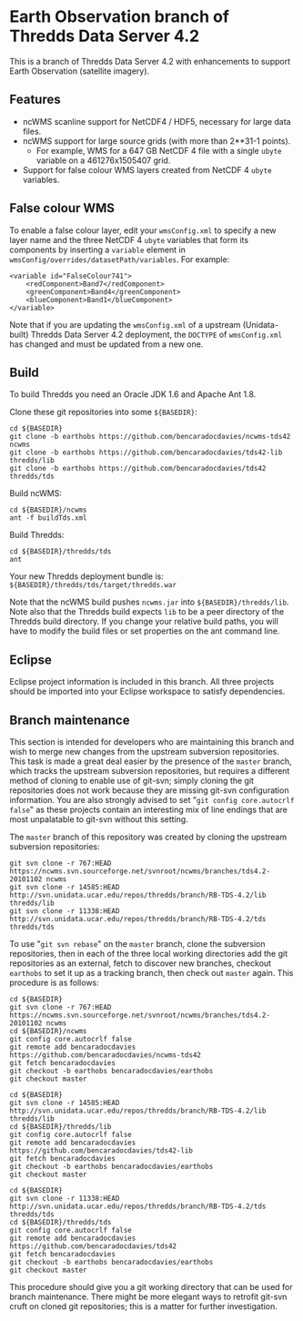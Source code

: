 # Earth Observation branch of Thredds Data Server 4.2

This is a branch of Thredds Data Server 4.2 with enhancements to support Earth Observation (satellite imagery).


## Features

* ncWMS scanline support for NetCDF4 / HDF5, necessary for large data files.
* ncWMS support for large source grids (with more than 2**31-1 points).
    * For example, WMS for a 647 GB NetCDF 4 file with a single `ubyte` variable on a 461276x1505407 grid.
* Support for false colour WMS layers created from NetCDF 4 `ubyte` variables.


## False colour WMS

To enable a false colour layer, edit your `wmsConfig.xml` to specify a new layer name and the three NetCDF 4 `ubyte` variables that form its components by inserting a `variable` element in `wmsConfig/overrides/datasetPath/variables`. For example:

    <variable id="FalseColour741">
        <redComponent>Band7</redComponent>
        <greenComponent>Band4</greenComponent>
        <blueComponent>Band1</blueComponent>
    </variable>

Note that if you are updating the `wmsConfig.xml` of a upstream (Unidata-built) Thredds Data Server 4.2 deployment, the `DOCTYPE` of `wmsConfig.xml` has changed and must be updated from a new one.


## Build

To build Thredds you need an Oracle JDK 1.6 and Apache Ant 1.8.

Clone these git repositories into some `${BASEDIR}`:

    cd ${BASEDIR}
    git clone -b earthobs https://github.com/bencaradocdavies/ncwms-tds42 ncwms
    git clone -b earthobs https://github.com/bencaradocdavies/tds42-lib thredds/lib
    git clone -b earthobs https://github.com/bencaradocdavies/tds42 thredds/tds

Build ncWMS:

    cd ${BASEDIR}/ncwms
    ant -f buildTds.xml

Build Thredds:

    cd ${BASEDIR}/thredds/tds
    ant

Your new Thredds deployment bundle is: `${BASEDIR}/thredds/tds/target/thredds.war`

Note that the ncWMS build pushes `ncwms.jar` into `${BASEDIR}/thredds/lib`. Note also that the Thredds build expects `lib` to be a peer directory of the Thredds build directory. If you change your relative build paths, you will have to modify the build files or set properties on the ant command line.


## Eclipse

Eclipse project information is included in this branch. All three projects should be imported into your Eclipse workspace to satisfy dependencies.


## Branch maintenance

This section is intended for developers who are maintaining this branch and wish to merge new changes from the upstream subversion repositories. This task is made a great deal easier by the presence of the `master` branch, which tracks the upstream subversion repositories, but requires a different method of cloning to enable use of git-svn; simply cloning the git repositories does not work because they are missing git-svn configuration information. You are also strongly advised to set "`git config core.autocrlf false`" as these projects contain an interesting mix of line endings that are most unpalatable to git-svn without this setting.

The `master` branch of this repository was created by cloning the upstream subversion repositories:

    git svn clone -r 767:HEAD https://ncwms.svn.sourceforge.net/svnroot/ncwms/branches/tds4.2-20101102 ncwms
    git svn clone -r 14585:HEAD http://svn.unidata.ucar.edu/repos/thredds/branch/RB-TDS-4.2/lib thredds/lib
    git svn clone -r 11338:HEAD http://svn.unidata.ucar.edu/repos/thredds/branch/RB-TDS-4.2/tds thredds/tds

To use "`git svn rebase`" on the `master` branch, clone the subversion repositories, then in each of the three local working directories add the git repositories as an external, fetch to discover new branches, checkout `earthobs` to set it up as a tracking branch, then check out `master` again. This procedure is as follows:

    cd ${BASEDIR}
    git svn clone -r 767:HEAD https://ncwms.svn.sourceforge.net/svnroot/ncwms/branches/tds4.2-20101102 ncwms
    cd ${BASEDIR}/ncwms
    git config core.autocrlf false
    git remote add bencaradocdavies https://github.com/bencaradocdavies/ncwms-tds42
    git fetch bencaradocdavies
    git checkout -b earthobs bencaradocdavies/earthobs
    git checkout master

    cd ${BASEDIR}
    git svn clone -r 14585:HEAD http://svn.unidata.ucar.edu/repos/thredds/branch/RB-TDS-4.2/lib thredds/lib
    cd ${BASEDIR}/thredds/lib
    git config core.autocrlf false
    git remote add bencaradocdavies https://github.com/bencaradocdavies/tds42-lib
    git fetch bencaradocdavies
    git checkout -b earthobs bencaradocdavies/earthobs
    git checkout master

    cd ${BASEDIR}
    git svn clone -r 11338:HEAD http://svn.unidata.ucar.edu/repos/thredds/branch/RB-TDS-4.2/tds thredds/tds
    cd ${BASEDIR}/thredds/tds
    git config core.autocrlf false
    git remote add bencaradocdavies https://github.com/bencaradocdavies/tds42
    git fetch bencaradocdavies
    git checkout -b earthobs bencaradocdavies/earthobs
    git checkout master

This procedure should give you a git working directory that can be used for branch maintenance. There might be more elegant ways to retrofit git-svn cruft on cloned git repositories; this is a matter for further investigation.


